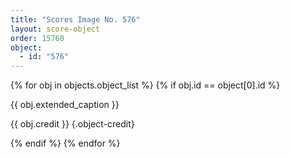```yaml
---
title: "Scores Image No. 576"
layout: score-object
order: 15760
object:
  - id: "576"
---
```


{% for obj in objects.object_list %}
{% if obj.id == object[0].id %}

{{ obj.extended_caption }}

{{ obj.credit }} {.object-credit}

{% endif %}
{% endfor %}
